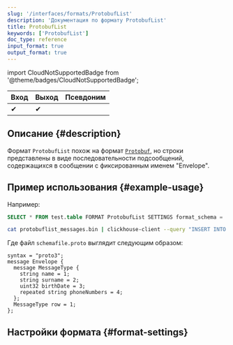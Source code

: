 ```yaml
---
slug: '/interfaces/formats/ProtobufList'
description: 'Документация по формату ProtobufList'
title: ProtobufList
keywords: ['ProtobufList']
doc_type: reference
input_format: true
output_format: true
---
```

import CloudNotSupportedBadge from '@theme/badges/CloudNotSupportedBadge';

<CloudNotSupportedBadge/>

| Вход | Выход | Псевдоним |
|-------|--------|-------|
| ✔     | ✔      |       |

## Описание {#description}

Формат `ProtobufList` похож на формат [`Protobuf`](./Protobuf.md), но строки представлены в виде последовательности подсообщений, содержащихся в сообщении с фиксированным именем "Envelope".

## Пример использования {#example-usage}

Например:

```sql
SELECT * FROM test.table FORMAT ProtobufList SETTINGS format_schema = 'schemafile:MessageType'
```

```bash
cat protobuflist_messages.bin | clickhouse-client --query "INSERT INTO test.table FORMAT ProtobufList SETTINGS format_schema='schemafile:MessageType'"
```

Где файл `schemafile.proto` выглядит следующим образом:

```capnp title="schemafile.proto"
syntax = "proto3";
message Envelope {
  message MessageType {
    string name = 1;
    string surname = 2;
    uint32 birthDate = 3;
    repeated string phoneNumbers = 4;
  };
  MessageType row = 1;
};
```

## Настройки формата {#format-settings}